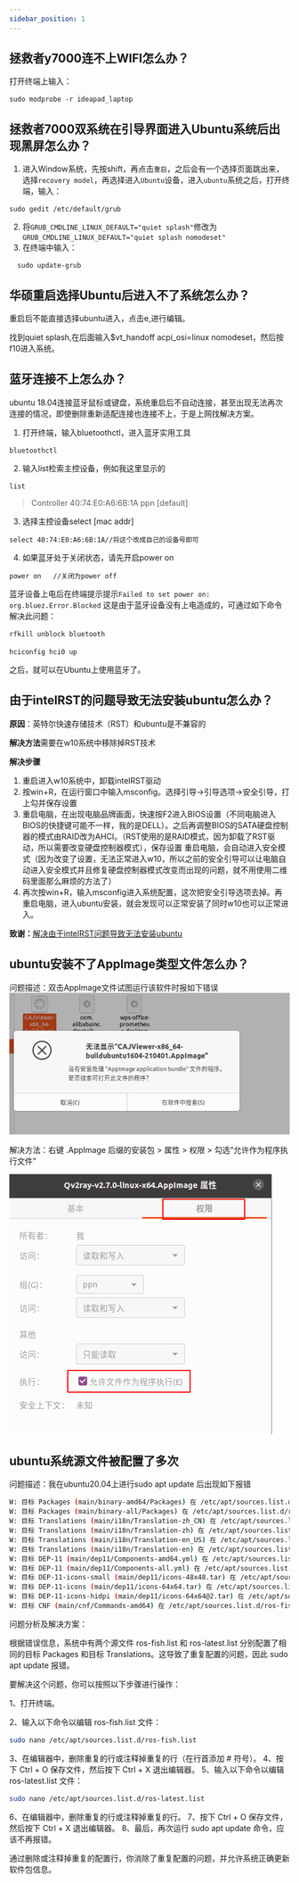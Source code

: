 ```yaml
---
sidebar_position: 1
---
```

## 拯救者y7000连不上WIFI怎么办？

打开终端上输入：

```shell
sudo modprobe -r ideapad_laptop
```

## 拯救者7000双系统在引导界面进入Ubuntu系统后出现黑屏怎么办？

1. 进入Window系统，先按shift，再点击`重启`，之后会有一个选择页面跳出来，选择`recovery model`，再选择进入`Ubuntu`设备，进入`ubuntu`系统之后，打开终端，输入：

```shell
sudo gedit /etc/default/grub
```

2. 将`GRUB_CMDLINE_LINUX_DEFAULT="quiet splash"`修改为`GRUB_CMDLINE_LINUX_DEFAULT="quiet splash nomodeset"`
3. 在终端中输入：

```shell
  sudo update-grub
```

## 华硕重启选择Ubuntu后进入不了系统怎么办？

重启后不能直接选择ubuntu进入，点击e,进行编辑。

找到quiet splash,在后面输入$vt_handoff acpi_osi=linux nomodeset，然后按f10进入系统。

## 蓝牙连接不上怎么办？

ubuntu 18.04连接蓝牙鼠标或键盘，系统重启后不自动连接，甚至出现无法再次连接的情况，即使删除重新适配连接也连接不上，于是上网找解决方案。

1. 打开终端，输入bluetoothctl，进入蓝牙实用工具

```shell
bluetoothctl
```

2. 输入list检索主控设备，例如我这里显示的

```shell
list
```

> Controller 40:74:E0:A6:6B:1A ppn [default]

3. 选择主控设备select [mac addr]

```shell
select 40:74:E0:A6:6B:1A//将这个改成自己的设备号即可
```

4. 如果蓝牙处于关闭状态，请先开启power on

```shell
power on   //关闭为power off
```

蓝牙设备上电后在终端提示提示`Failed to set power on: org.bluez.Error.Blocked`
这是由于蓝牙设备没有上电造成的，可通过如下命令解决此问题：

```shell
rfkill unblock bluetooth

hciconfig hci0 up
```

之后，就可以在Ubuntu上使用蓝牙了。

## 由于intelRST的问题导致无法安装ubuntu怎么办？

**原因**：英特尔快速存储技术（RST）和ubuntu是不兼容的

**解决方法**需要在w10系统中移除掉RST技术

**解决步骤**

1. 重启进入w10系统中，卸载intelRST驱动
2. 按win+R，在运行窗口中输入msconfig。选择引导->引导选项->安全引导，打上勾并保存设置
3. 重启电脑，在出现电脑品牌画面，快速按F2进入BIOS设置（不同电脑进入BIOS的快捷键可能不一样，我的是DELL）。之后再调整BIOS的SATA硬盘控制器的模式由RAID改为AHCI。（RST使用的是RAID模式，因为卸载了RST驱动，所以需要改变硬盘控制器模式），保存设置
重启电脑，会自动进入安全模式（因为改变了设置，无法正常进入w10，所以之前的安全引导可以让电脑自动进入安全模式并且修复硬盘控制器模式改变而出现的问题，就不用使用二维码里面那么麻烦的方法了）
4. 再次按win+R，输入msconfig进入系统配置，这次把安全引导选项去掉。再重启电脑，进入ubuntu安装，就会发现可以正常安装了同时w10也可以正常进入。

**致谢：**[解决由于intelRST问题导致无法安装ubuntu](https://zhuanlan.zhihu.com/p/148855857)

## ubuntu安装不了AppImage类型文件怎么办？

问题描述：双击AppImage文件试图运行该软件时报如下错误
![img error](img/APPimage报错.png)

解决方法：右键 .AppImage 后缀的安装包 > 属性 > 权限 > 勾选“允许作为程序执行文件”

![img error](img/AppImage.png)

## ubuntu系统源文件被配置了多次

问题描述：我在ubuntu20.04上进行sudo apt update 后出现如下报错

```bash
W: 目标 Packages (main/binary-amd64/Packages) 在 /etc/apt/sources.list.d/ros-fish.list:1 和 /etc/apt/sources.list.d/ros-latest.list:1 中被配置了多次
W: 目标 Packages (main/binary-all/Packages) 在 /etc/apt/sources.list.d/ros-fish.list:1 和 /etc/apt/sources.list.d/ros-latest.list:1 中被配置了多次
W: 目标 Translations (main/i18n/Translation-zh_CN) 在 /etc/apt/sources.list.d/ros-fish.list:1 和 /etc/apt/sources.list.d/ros-latest.list:1 中被配置了多次
W: 目标 Translations (main/i18n/Translation-zh) 在 /etc/apt/sources.list.d/ros-fish.list:1 和 /etc/apt/sources.list.d/ros-latest.list:1 中被配置了多次
W: 目标 Translations (main/i18n/Translation-en_US) 在 /etc/apt/sources.list.d/ros-fish.list:1 和 /etc/apt/sources.list.d/ros-latest.list:1 中被配置了多次
W: 目标 Translations (main/i18n/Translation-en) 在 /etc/apt/sources.list.d/ros-fish.list:1 和 /etc/apt/sources.list.d/ros-latest.list:1 中被配置了多次
W: 目标 DEP-11 (main/dep11/Components-amd64.yml) 在 /etc/apt/sources.list.d/ros-fish.list:1 和 /etc/apt/sources.list.d/ros-latest.list:1 中被配置了多次
W: 目标 DEP-11 (main/dep11/Components-all.yml) 在 /etc/apt/sources.list.d/ros-fish.list:1 和 /etc/apt/sources.list.d/ros-latest.list:1 中被配置了多次
W: 目标 DEP-11-icons-small (main/dep11/icons-48x48.tar) 在 /etc/apt/sources.list.d/ros-fish.list:1 和 /etc/apt/sources.list.d/ros-latest.list:1 中被配置了多次
W: 目标 DEP-11-icons (main/dep11/icons-64x64.tar) 在 /etc/apt/sources.list.d/ros-fish.list:1 和 /etc/apt/sources.list.d/ros-latest.list:1 中被配置了多次
W: 目标 DEP-11-icons-hidpi (main/dep11/icons-64x64@2.tar) 在 /etc/apt/sources.list.d/ros-fish.list:1 和 /etc/apt/sources.list.d/ros-latest.list:1 中被配置了多次
W: 目标 CNF (main/cnf/Commands-amd64) 在 /etc/apt/sources.list.d/ros-fish.list:1 和 /etc/apt/sources.list.d/ros-latest.list:1 中被配置了多次
```

问题分析及解决方案：

根据错误信息，系统中有两个源文件 ros-fish.list 和 ros-latest.list 分别配置了相同的目标 Packages 和目标 Translations。这导致了重复配置的问题，因此 sudo apt update 报错。

要解决这个问题，你可以按照以下步骤进行操作：

1、打开终端。

2、输入以下命令以编辑 ros-fish.list 文件：

```bash
sudo nano /etc/apt/sources.list.d/ros-fish.list
```

3、在编辑器中，删除重复的行或注释掉重复的行（在行首添加 # 符号）。
4、按下 Ctrl + O 保存文件，然后按下 Ctrl + X 退出编辑器。
5、输入以下命令以编辑 ros-latest.list 文件：

```bash
sudo nano /etc/apt/sources.list.d/ros-latest.list
```

6、在编辑器中，删除重复的行或注释掉重复的行。
7、按下 Ctrl + O 保存文件，然后按下 Ctrl + X 退出编辑器。
8、最后，再次运行 sudo apt update 命令，应该不再报错。

通过删除或注释掉重复的配置行，你消除了重复配置的问题，并允许系统正确更新软件包信息。
